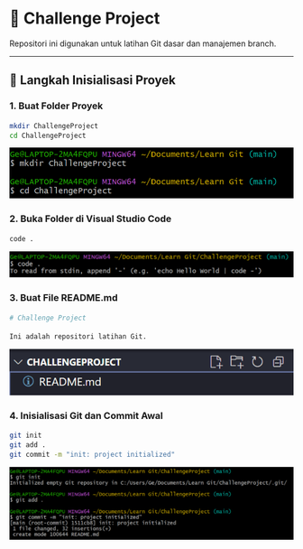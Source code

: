 # 🚀 Challenge Project

Repositori ini digunakan untuk latihan Git dasar dan manajemen branch.

---

## 🎯 Langkah Inisialisasi Proyek

### 1. Buat Folder Proyek
```bash
mkdir ChallengeProject
cd ChallengeProject
```
![alt text](assets/1.png)
### 2. Buka Folder di Visual Studio Code
```bash
code .
```
![alt text](assets/2.png)

### 3. Buat File README.md
```bash
# Challenge Project

Ini adalah repositori latihan Git.
```
![alt text](assets/3.png)

### 4. Inisialisasi Git dan Commit Awal
```bash
git init
git add .
git commit -m "init: project initialized"
```
![alt text](assets/4.png)